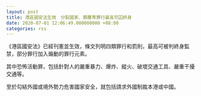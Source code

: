 ```yaml
---
layout: post
title: 港區國安法生效　分裂國家、顛覆等罪行最高可囚終身
date: 2020-07-01 12:06:49.000000000 +08:00
categories: rss
---
```


《港區國安法》已經刊憲並生效，條文列明四類罪行和罰則，最高可被判終身監禁，部分罪行加入煽動的罪行元素。

其中恐怖活動罪，包括針對人的嚴重暴力、爆炸、縱火、破壞交通工具、嚴重干擾交通等。

至於勾結外國或境外勢力危害國家安全，就包括請求外國制裁本港或中國。
